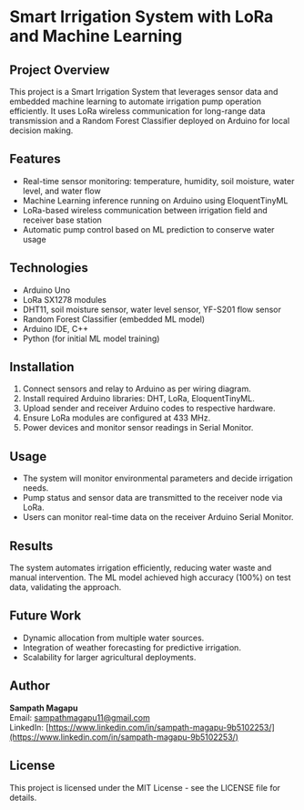 # Smart Irrigation System with LoRa and Machine Learning

## Project Overview
This project is a Smart Irrigation System that leverages sensor data and embedded machine learning to automate irrigation pump operation efficiently. It uses LoRa wireless communication for long-range data transmission and a Random Forest Classifier deployed on Arduino for local decision making.

## Features
- Real-time sensor monitoring: temperature, humidity, soil moisture, water level, and water flow
- Machine Learning inference running on Arduino using EloquentTinyML
- LoRa-based wireless communication between irrigation field and receiver base station
- Automatic pump control based on ML prediction to conserve water usage

## Technologies
- Arduino Uno
- LoRa SX1278 modules
- DHT11, soil moisture sensor, water level sensor, YF-S201 flow sensor
- Random Forest Classifier (embedded ML model)
- Arduino IDE, C++
- Python (for initial ML model training)

## Installation
1. Connect sensors and relay to Arduino as per wiring diagram.
2. Install required Arduino libraries: DHT, LoRa, EloquentTinyML.
3. Upload sender and receiver Arduino codes to respective hardware.
4. Ensure LoRa modules are configured at 433 MHz.
5. Power devices and monitor sensor readings in Serial Monitor.

## Usage
- The system will monitor environmental parameters and decide irrigation needs.
- Pump status and sensor data are transmitted to the receiver node via LoRa.
- Users can monitor real-time data on the receiver Arduino Serial Monitor.

## Results
The system automates irrigation efficiently, reducing water waste and manual intervention. The ML model achieved high accuracy (100%) on test data, validating the approach.

## Future Work
- Dynamic allocation from multiple water sources.
- Integration of weather forecasting for predictive irrigation.
- Scalability for larger agricultural deployments.

## Author

**Sampath Magapu**  
Email: [sampathmagapu11@gmail.com](mailto:sampathmagapu11@gmail.com)  
LinkedIn: [https://www.linkedin.com/in/sampath-magapu-9b5102253/](https://www.linkedin.com/in/sampath-magapu-9b5102253/)

## License
This project is licensed under the MIT License - see the LICENSE file for details.

